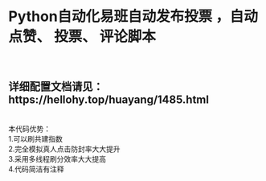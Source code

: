 <h1>Python自动化易班自动发布投票 ，自动点赞、 投票、 评论脚本</h1><br>
<h2>详细配置文档请见：https://hellohy.top/huayang/1485.html</h2><br>
<p1>
本代码优势：<br>
1.可以刷共建指数<br>
2.完全模拟真人点击防封率大大提升<br>
3.采用多线程刷分效率大大提高<br>
4.代码简洁有注释<br>
</p1>

